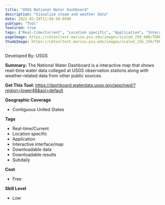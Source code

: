 ```yaml
---
title: "USGS National Water Dashboard"
description: "Visualize steam and weather data"
date: 2022-02-28T11:04:50-0500
pubtype: "Tool"
featured: true
tags: ["Real-time/Current", "Location specific", "Application", "Interactive interface/map", "Downloadable data", "Downloadable results", "Subdaily"]
pageImage: https://cbtooltest.marisa.psu.edu/images/scaled_250_400/TOOLID_55.0_ScreenCapture-1.png
thumbImage: https://cbtooltest.marisa.psu.edu/images/scaled_156_250/TOOLID_55.0_ScreenCapture-1.png
---
```

Developed By: USGS

**Summary:** The National Water Dashboard is a interactive map that shows reail-time water data colleged at USGS observation stations along with weather-related data from other public sources.

__**Get This Tool:**__ https://dashboard.waterdata.usgs.gov/app/nwd/?region=lower48&aoi=default

__**Geographic Coverage**__
- Contiguous United States

__**Tags**__
-  Real-time/Current
-  Location specific
-  Application
-  Interactive interface/map
-  Downloadable data
-  Downloadable results
-  Subdaily

__**Cost**__
- Free

__**Skill Level**__
- Low
